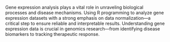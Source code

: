 Gene expression analysis plays a vital role in unraveling biological processes and disease mechanisms. Using R programming to analyze gene expression datasets with a strong emphasis on data normalization—a critical step to ensure reliable and interpretable results.
Understanding gene expression data is crucial in genomics research—from identifying disease biomarkers to tracking therapeutic response.

